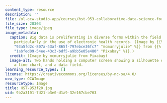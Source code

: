 ```yaml
---
content_type: resource
description: ''
file: /ol-ocw-studio-app/courses/hst-953-collaborative-data-science-for-healthcare-fall-2020/9b2a31017d21b3e0d1a932e167cbe763_HST-953f20.jpg
file_size: 20303
file_type: image/jpeg
image_metadata:
  caption: Big data is proliferating in diverse forms within the field of healthcare,
    particularly in the use of electronic health records. (Image by {{% resource_link
    "93a5fd2c-807a-43af-865f-797ebce36fc7" "mcmurryjulie" %}} from {{% resource_link
    "1abfed09-54ee-43c3-bdf5-a9bb5e05e480" "Pixabay" %}}.)
  credit: (Image by mcmurryjulie from Pixabay)
  image-alt: Two hands holding a computer screen showing a silhouette of a human body,
    a line chart, and a data field.
learning_resource_types: []
license: https://creativecommons.org/licenses/by-nc-sa/4.0/
ocw_type: OCWImage
resourcetype: Image
title: HST-953f20.jpg
uid: 9b2a3101-7d21-b3e0-d1a9-32e167cbe763
---
```

